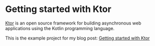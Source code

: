 # Getting started with Ktor

[Ktor][2] is an open source framework for building asynchronous web applications using the Kotlin programming language.

This is the example project for my blog post: [Getting started with Ktor][1]

[1]: https://www.mscharhag.com/kotlin/ktor-getting-started
[2]: https://ktor.io/